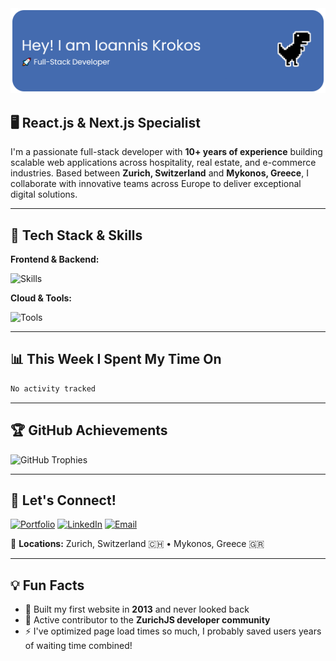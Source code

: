 <img src="./assets/github-header-banner.png" alt="Header Banner" width="600">

## 🖥️ React.js & Next.js Specialist

I'm a passionate full-stack developer with **10+ years of experience** building scalable web applications across hospitality, real estate, and e-commerce industries. Based between **Zurich, Switzerland** and **Mykonos, Greece**, I collaborate with innovative teams across Europe to deliver exceptional digital solutions.

---

## 🔧 Tech Stack & Skills

**Frontend & Backend:**

![Skills](https://skillicons.dev/icons?i=react,nextjs,typescript,javascript,nodejs,express,postgresql,mongodb,mysql)

**Cloud & Tools:**

![Tools](https://skillicons.dev/icons?i=aws,vercel,docker,github,git,vscode,tailwind,supabase)

---

## 📊 This Week I Spent My Time On

<!--START_SECTION:waka-->

```txt
No activity tracked
```

<!--END_SECTION:waka-->

---

## 🏆 GitHub Achievements

![GitHub Trophies](https://github-profile-trophy.vercel.app/?username=jkrokos&theme=flat&no-frame=true&margin-w=15&row=1&column=4)

---

## 🤝 Let's Connect!

[![Portfolio](https://img.shields.io/badge/Portfolio-jkrokos.dev-blue?style=for-the-badge&logo=google-chrome&logoColor=white)](https://jkrokos.dev)
[![LinkedIn](https://img.shields.io/badge/LinkedIn-Ioannis%20Krokos-0077B5?style=for-the-badge&logo=linkedin&logoColor=white)](https://linkedin.com/in/ioanniskrokos)
[![Email](https://img.shields.io/badge/Email-i@jkrokos.dev-D14836?style=for-the-badge&logo=gmail&logoColor=white)](mailto:i@jkrokos.dev)

📍 **Locations:** Zurich, Switzerland 🇨🇭 • Mykonos, Greece 🇬🇷

---

## 💡 Fun Facts

- 🚀 Built my first website in **2013** and never looked back
- 🌱 Active contributor to the **ZurichJS developer community**
- ⚡ I've optimized page load times so much, I probably saved users years of waiting time combined!
